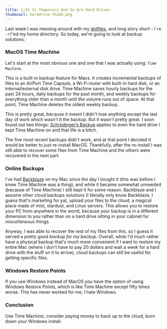 ```yaml
---
title: Life Is Temporary And So Are Hard Drives
thumbnail: harddrive-thumb.png
---
```


Last week I was messing around with my [dotfiles](https://github.com/beanpuppy/dotfiles), and long story short - I `rm -rf`'ed my home directory. So today, we're going to look at backup solutions.

### MacOS Time Machine
Let's start at the most obvious one and one that I was actually using: `Time Machine`.

This is a built-in backup feature for Macs. It creates incremental backups of files to an AirPort Time Capsule, a Wi-Fi router with built-in hard disk, or an internal/external disk drive. Time Machine saves hourly backups for the past 24 hours, daily backups for the past month, and weekly backups for everything older than a month until the volume runs out of space. At that point, Time Machine deletes the oldest weekly backup.

This is pretty great, because it meant I didn't lose anything except the last day of work which wasn't it the backup. But it wasn't pretty great. I soon found out two things: [Schrödinger’s Backup](https://www.novastor.com/schrodingers-backup-good-bad-backup/) applies to even the hard drive I kept Time Machine on and that life is a bitch.

The five most recent backups didn't work, and at that point I decided it would be better to just re-install MacOS. Thankfully, after the re-install I was still able to recover some files from Time Machine and the others were recovered in the next part.

### Online Backups
I've had [Backblaze](https://www.backblaze.com/) on my Mac since the day I bought it (this was before I knew Time Machine was a thing), and while it became somewhat unneeded (because of Time Machine) I still kept it for some reason. Backblaze and I assume other cloud backups solutions (I literally only know Backblaze, I guess that's marketing for ya), upload your files to the cloud, a magical place made of mist, stardust, and Linux servers. This allows you to restore your PC from anywhere in the world, because your backup is in a different dimension to you rather than on a hard drive sitting in your cabinet for *miscellaneous* things.

Anyway, I was able to recover the rest of my files from this, so I guess it served a pretty good *backup for my backup*. Overall, while I'd much rather have a physical backup that's much more convenient if I want to restore my entire Mac (where I don't have to pay 20 dollars and wait a week for a hard drive with the stuff on it to arrive), cloud backups can still be useful for getting specific files.

### Windows Restore Points
If you use Windows instead of MacOS you have the option of using Windows Restore Points, which is like Time Machine except fifty times worse. This has never worked for me, I hate Windows.

### Conclusion
Use Time Machine, consider paying money to back up to the cloud, burn down your Windows install.
